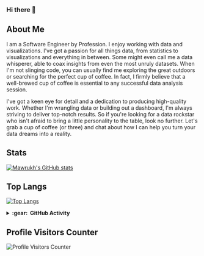 ### Hi there 👋

## About Me
I am a Software Engineer by Profession. I enjoy working with data and visualizations. I've got a passion for all things data, from statistics to visualizations and everything in between. Some might even call me a data whisperer, able to coax insights from even the most unruly datasets. When I'm not slinging code, you can usually find me exploring the great outdoors or searching for the perfect cup of coffee. In fact, I firmly believe that a well-brewed cup of coffee is essential to any successful data analysis session.

I've got a keen eye for detail and a dedication to producing high-quality work. Whether I'm wrangling data or building out a dashboard, I'm always striving to deliver top-notch results. So if you're looking for a data rockstar who isn't afraid to bring a little personality to the table, look no further. Let's grab a cup of coffee (or three) and chat about how I can help you turn your data dreams into a reality.

## Stats
[![Mawrukh's GitHub stats](https://github-readme-stats.vercel.app/api?username=mawrukh&show_icons=true&theme=radical)](https://github.com/mawrukh/github-readme-stats)

## Top Langs

[![Top Langs](https://github-readme-stats.vercel.app/api/top-langs/?username=mawrukh)](https://github.com/mawrukh/github-readme-stats)


<details>
  <summary><b>:gear: &nbsp;GitHub Activity</b></summary>
  <br/>
    <p align="center">
        <img height="137px" src="https://github-readme-stats.vercel.app/api/top-langs/?username=mawrukh&hide=html&hide_title=true&hide_border=true&layout=compact&langs_count=8&theme=nightowl" />
    </p>
</details>


## Profile Visitors Counter

![Profile Visitors Counter](https://komarev.com/ghpvc/?username=mawrukh)

<!-- ## Skills Chart

![Python](https://img.shields.io/badge/Python-Intermediate-yellow)
![R](https://img.shields.io/badge/R-Beginner-pink)
![SQL](https://img.shields.io/badge/SQL-Advanced-blue)
![Data Visualization](https://img.shields.io/badge/Data%20Visualization-Expert-green)
 -->
